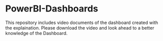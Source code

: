 # PowerBI-Dashboards

This repository includes video documents of the dashboard created with the explaination. Please download the video and look ahead to a better knowledge of the Dashboard.
